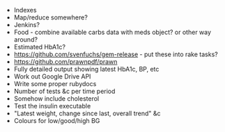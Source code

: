 * Indexes
* Map/reduce somewhere?
* Jenkins?
* Food - combine available carbs data with meds object? or other way around?
* Estimated HbA1c?
* https://github.com/svenfuchs/gem-release - put these into rake tasks?
* https://github.com/prawnpdf/prawn
* Fully detailed output showing latest HbA1c, BP, etc
* Work out Google Drive API
* Write some proper rubydocs
* Number of tests &c per time period
* Somehow include cholesterol
* Test the insulin executable
* "Latest weight, change since last, overall trend" &c
* Colours for low/good/high BG
